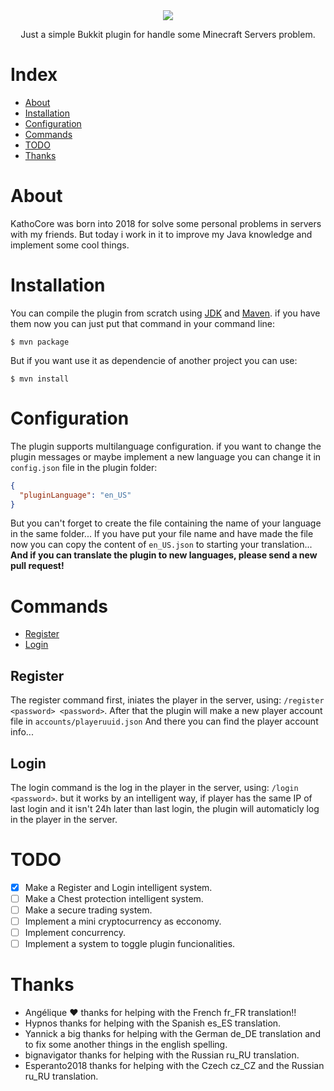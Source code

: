 <div align="center">
  <img src="https://i.imgur.com/MKqkXDN.png"><br>
  <p>Just a simple Bukkit plugin for handle some Minecraft Servers problem.</p>
</div>

Index
=================
* [About](#about)
* [Installation](#instalation)
* [Configuration](#configuration)
* [Commands](#commands)
* [TODO](#todo)
* [Thanks](#thanks)

About
=================
KathoCore was born into 2018 for solve some personal problems in servers with my friends. But today i work in it to improve my Java knowledge and implement some cool things.

Installation
=================
You can compile the plugin from scratch using [JDK](http://www.oracle.com/technetwork/java/javase/downloads/index.html) and [Maven](http://maven.apache.org). if you have them now you can just put that command in your command line:
```
$ mvn package
```
But if you want use it as dependencie of another project you can use:
```
$ mvn install
```

Configuration
=================
The plugin supports multilanguage configuration. if you want to change the plugin messages or maybe implement a new language you can change it in `config.json` file in the plugin folder:
```json
{
  "pluginLanguage": "en_US"
}
```
But you can't forget to create the file containing the name of your language in the same folder...
If you have put your file name and have made the file now you can copy the content of `en_US.json` to starting your translation...
**And if you can translate the plugin to new languages, please send a new pull request!**

Commands
=================
* [Register](#register)
* [Login](#login)

Register
-----------------

The register command first, iniates the player in the server, using: `/register <password> <password>`.
After that the plugin will make a new player account file in `accounts/playeruuid.json`
And there you can find the player account info...

Login
-----------------

The login command is the log in the player in the server, using: `/login <password>`. but it works by an intelligent way, if player has the same IP of last login and it isn't 24h later than last login, the plugin will automaticly log in the player in the server.

TODO
=================
- [X] Make a Register and Login intelligent system.
- [ ] Make a Chest protection intelligent system.
- [ ] Make a secure trading system.
- [ ] Implement a mini cryptocurrency as ecconomy.
- [ ] Implement concurrency. 
- [ ] Implement a system to toggle plugin funcionalities.

Thanks
=================
- Angélique ❤️ thanks for helping with the French fr_FR translation!! 
- Hypnos thanks for helping with the Spanish es_ES translation.
- Yannick a big thanks for helping with the German de_DE translation and to fix some another things in the english spelling.
- bignavigator thanks for helping with the Russian ru_RU translation.
- Esperanto2018 thanks for helping with the Czech cz_CZ and the Russian ru_RU translation.
